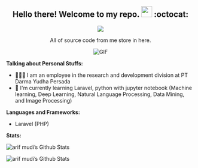 <h2 align="center">Hello there! Welcome to my repo. <img src="https://github.com/TheDudeThatCode/TheDudeThatCode/blob/master/Assets/Hi.gif" width="29px"> :octocat:</h2>
<div align="center"> 
 
<a href="https://hits.seeyoufarm.com"><img src="https://hits.seeyoufarm.com/api/count/incr/badge.svg?url=https%3A%2F%2Fgithub.com%2Farifmudi&count_bg=%2379C83D&title_bg=%23555555&icon=github.svg&icon_color=%23E7E7E7&title=hits&edge_flat=false"/></a>

</div>
<p align="center">All of source code from me store in here.</p>

<p align="center">
<img align="middle" alt="GIF" src="https://media2.giphy.com/media/ule4vhcY1xEKQ/giphy.gif" />
</p>


**Talking about Personal Stuffs:**

- 👨🏻‍💻 I am an employee in the research and development division at PT Darma Yudha Persada
- 🌱 I'm currently learning Laravel, python with jupyter notebook (Machine learning, Deep Learning, Natural Language Processing, Data Mining, and Image Processing)


**Languages and Frameworks:**  

- Laravel (PHP)

**Stats:**  

![arif mudi’s Github Stats](https://github-readme-stats.anuraghazra1.vercel.app/api?username=arifmudi&show_icons=true&count_private=true&include_all_commits=true&theme=algolia)

![arif mudi’s Github Stats](https://github-readme-stats.anuraghazra1.vercel.app/api/top-langs/?username=arifmudi&layout=compact&theme=algolia)
